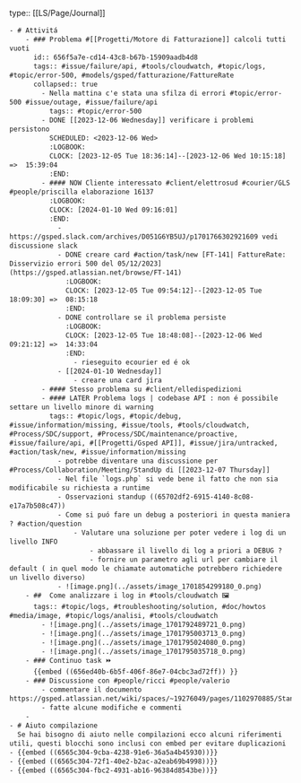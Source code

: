 type:: [[LS/Page/Journal]]

	- # Attivitá
		- ### Problema #[[Progetti/Motore di Fatturazione]] calcoli tutti vuoti
		  id:: 656f5a7e-cd14-43c8-b67b-15909aadb4d8
		  tags:: #issue/failure/api, #tools/cloudwatch, #topic/logs, #topic/error-500, #models/gsped/fatturazione/FattureRate
		  collapsed:: true
			- Nella mattina c'e stata una sfilza di errori #topic/error-500 #issue/outage, #issue/failure/api
			  tags:: #topic/error-500
			- DONE [[2023-12-06 Wednesday]] verificare i problemi persistono
			  SCHEDULED: <2023-12-06 Wed>
			  :LOGBOOK:
			  CLOCK: [2023-12-05 Tue 18:36:14]--[2023-12-06 Wed 10:15:18] =>  15:39:04
			  :END:
			- #### NOW Cliente interessato #client/elettrosud #courier/GLS #people/priscilla elaborazione 16137
			  :LOGBOOK:
			  CLOCK: [2024-01-10 Wed 09:16:01]
			  :END:
				- https://gsped.slack.com/archives/D051G6YB5UJ/p1701766302921609 vedi discussione slack
				- DONE creare card #action/task/new [FT-141| FattureRate: Disservizio errori 500 del 05/12/2023](https://gsped.atlassian.net/browse/FT-141)
				  :LOGBOOK:
				  CLOCK: [2023-12-05 Tue 09:54:12]--[2023-12-05 Tue 18:09:30] =>  08:15:18
				  :END:
				- DONE controllare se il problema persiste
				  :LOGBOOK:
				  CLOCK: [2023-12-05 Tue 18:48:08]--[2023-12-06 Wed 09:21:12] =>  14:33:04
				  :END:
					- rieseguito ecourier ed é ok
				- [[2024-01-10 Wednesday]]
					- creare una card jira
			- #### Stesso problema su #client/elledispedizioni
			- #### LATER Problema logs | codebase API : non é possibile settare un livello minore di warning 
			  tags:: #topic/logs, #topic/debug, #issue/information/missing, #issue/tools, #tools/cloudwatch, #Process/SDC/support, #Process/SDC/maintenance/proactive, #issue/failure/api, #[[Progetti/Gsped API]], #issue/jira/untracked, #action/task/new, #issue/information/missing
				- potrebbe diventare una discussione per #Process/Collaboration/Meeting/StandUp di [[2023-12-07 Thursday]]
				- Nel file `logs.php` si vede bene il fatto che non sia modificabile su richiesta a runtime
				- Osservazioni standup ((65702df2-6915-4140-8c08-e17a7b508c47))
				- Come si puó fare un debug a posteriori in questa maniera ? #action/question
					- Valutare una soluzione per poter vedere i log di un livello INFO
						- abbassare il livello di log a priori a DEBUG ?
						- fornire un parametro agli url per cambiare il default ( in quel modo le chiamate automatiche potrebbero richiedere un livello diverso)
				- ![image.png](../assets/image_1701854299180_0.png)
		- ##  Come analizzare i log in #tools/cloudwatch 🖼️
		  tags:: #topic/logs, #troubleshooting/solution, #doc/howtos #media/image, #topic/logs/analisi, #tools/cloudwatch
			- ![image.png](../assets/image_1701792489721_0.png)
			- ![image.png](../assets/image_1701795003713_0.png)
			- ![image.png](../assets/image_1701795024080_0.png)
			- ![image.png](../assets/image_1701795035718_0.png)
		- ### Continuo task ⏩️
		  {{embed ((656ed40b-6b5f-406f-86e7-04cbc3ad72ff)) }}
		- ### Discussione con #people/ricci #people/valerio
			- commentare il documento https://gsped.atlassian.net/wiki/spaces/~19276049/pages/1102970885/Standup
			- fatte alcune modifiche e commenti
		-
	- # Aiuto compilazione
	  Se hai bisogno di aiuto nelle compilazioni ecco alcuni riferimenti utili, questi blocchi sono inclusi con embed per evitare duplicazioni
	- {{embed ((6565c304-9cba-4238-91e6-36a5a4b45930))}}
	- {{embed ((6565c304-72f1-40e2-b2ac-a2eab69b4998))}}
	- {{embed ((6565c304-fbc2-4931-ab16-96384d8543be))}}